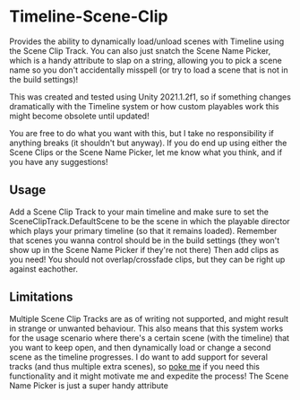 # Timeline-Scene-Clip
Provides the ability to dynamically load/unload scenes with Timeline using the Scene Clip Track. You can also just snatch the Scene Name Picker, which is a handy attribute to slap on a string, allowing you to pick a scene name so you don't accidentally misspell (or try to load a scene that is not in the build settings)!

This was created and tested using Unity 2021.1.2f1, so if something changes dramatically with the Timeline system or how custom playables work this might become obsolete until updated!

You are free to do what you want with this, but I take no responsibility if anything breaks (it shouldn't but anyway). 
If you do end up using either the Scene Clips or the Scene Name Picker, let me know what you think, and if you have any suggestions! 

## Usage
Add a Scene Clip Track to your main timeline and make sure to set the SceneClipTrack.DefaultScene to be the scene in which the playable director which plays your primary timeline (so that it remains loaded). Remember that scenes you wanna control should be in the build settings (they won't show up in the Scene Name Picker if they're not there)
Then add clips as you need! You should not overlap/crossfade clips, but they can be right up against eachother.

## Limitations
Multiple Scene Clip Tracks are as of writing not supported, and might result in strange or unwanted behaviour. This also means that this system works for the usage scenario where there's a certain scene (with the timeline) that you want to keep open, and then dynamically load or change a second scene as the timeline progresses.
I do want to add support for several tracks (and thus multiple extra scenes), so [poke me](https://twitter.com/lordubbe) if you need this functionality and it might motivate me and expedite the process!
The Scene Name Picker is just a super handy attribute
